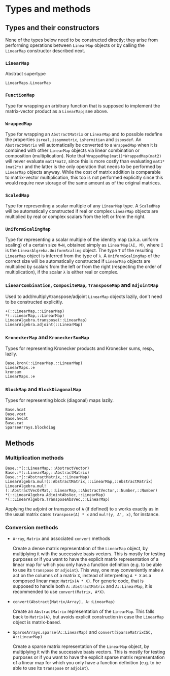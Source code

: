 # Types and methods

## Types and their constructors

None of the types below need to be constructed directly; they arise from
performing operations between `LinearMap` objects or by calling the `LinearMap`
constructor described next.

### `LinearMap`

Abstract supertype

```@docs
LinearMaps.LinearMap
```

### `FunctionMap`

Type for wrapping an arbitrary function that is supposed to implement the
matrix-vector product as a `LinearMap`; see above.

### `WrappedMap`

Type for wrapping an `AbstractMatrix` or `LinearMap` and to possible redefine
the properties `isreal`, `issymmetric`, `ishermitian` and `isposdef`. An
`AbstractMatrix` will automatically be converted to a `WrappedMap` when it is
combined with other `LinearMap` objects via linear combination or
composition (multiplication). Note that `WrappedMap(mat1)*WrappedMap(mat2)`
will never evaluate `mat1*mat2`, since this is more costly than evaluating
`mat1*(mat2*x)` and the latter is the only operation that needs to be performed
by `LinearMap` objects anyway. While the cost of matrix addition is comparable
to matrix-vector multiplication, this too is not performed explicitly since
this would require new storage of the same amount as of the original matrices.

### `ScaledMap`

Type for representing a scalar multiple of any `LinearMap` type. A
`ScaledMap` will be automatically constructed if real or complex `LinearMap`
objects are multiplied by real or complex scalars from the left or from the
right.

### `UniformScalingMap`

Type for representing a scalar multiple of the identity map (a.k.a. uniform
scaling) of a certain size `M=N`, obtained simply as `LinearMap(λI, M)`,
where `I` is the `LinearAlgreba.UniformScaling` object.
The type `T` of the resulting `LinearMap` object is inferred from the type of
`λ`. A `UniformScalingMap` of the correct size will be automatically
constructed if `LinearMap` objects are multiplied by scalars from the left
or from the right (respecting the order of multiplication), if the scalar `λ`
is either real or complex.

### `LinearCombination`, `CompositeMap`, `TransposeMap` and `AdjointMap`

Used to add/multiply/transpose/adjoint `LinearMap` objects lazily, don't need to be constructed explicitly.

```@docs
+(::LinearMap,::LinearMap)
*(::LinearMap,::LinearMap)
LinearAlgebra.transpose(::LinearMap)
LinearAlgebra.adjoint(::LinearMap)
```

### `KroneckerMap` and `KroneckerSumMap`

Types for representing Kronecker products and Kronecker sums, resp., lazily.

```@docs
Base.kron(::LinearMap,::LinearMap)
LinearMaps.:⊗
kronsum
LinearMaps.:⊕
```

### `BlockMap` and `BlockDiagonalMap`

Types for representing block (diagonal) maps lazily.

```@docs
Base.hcat
Base.vcat
Base.hvcat
Base.cat
SparseArrays.blockdiag
```

## Methods

### Multiplication methods

```@docs
Base.:*(::LinearMap,::AbstractVector)
Base.:*(::LinearMap,::AbstractMatrix)
Base.:*(::AbstractMatrix,::LinearMap)
LinearAlgebra.mul!(::AbstractMatrix,::LinearMap,::AbstractMatrix)
LinearAlgebra.mul!(::AbstractVecOrMat,::LinearMap,::AbstractVector,::Number,::Number)
*(::LinearAlgebra.AdjointAbsVec,::LinearMap)
*(::LinearAlgebra.TransposeAbsVec,::LinearMap)
```

Applying the adjoint or transpose of `A` (if defined) to `x` works exactly
as in the usual matrix case: `transpose(A) * x` and `mul!(y, A', x)`, for instance.

### Conversion methods

*   `Array`, `Matrix` and associated `convert` methods

    Create a dense matrix representation of the `LinearMap` object, by
    multiplying it with the successive basis vectors. This is mostly for testing
    purposes or if you want to have the explicit matrix representation of a
    linear map for which you only have a function definition (e.g. to be able to
    use its `transpose` or `adjoint`). This way, one may conveniently make `A`
    act on the columns of a matrix `X`, instead of interpreting `A * X` as a
    composed linear map: `Matrix(A * X)`. For generic code, that is supposed to
    handle both `A::AbstractMatrix` and `A::LinearMap`, it is recommended to use
    `convert(Matrix, A*X)`.

*   `convert(Abstract[Matrix/Array], A::LinearMap)`

    Create an `AbstractMatrix` representation of the `LinearMap`. This falls
    back to `Matrix(A)`, but avoids explicit construction in case the `LinearMap`
    object is matrix-based.

*   `SparseArrays.sparse(A::LinearMap)` and `convert(SparseMatrixCSC, A::LinearMap)`

    Create a sparse matrix representation of the `LinearMap` object, by
    multiplying it with the successive basis vectors. This is mostly for testing
    purposes or if you want to have the explicit sparse matrix representation of
    a linear map for which you only have a function definition (e.g. to be able
    to use its `transpose` or `adjoint`).
